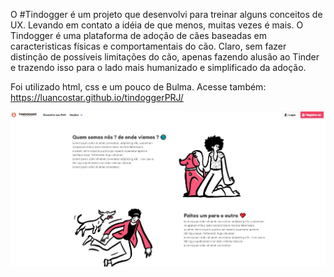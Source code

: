 O #Tindogger é um projeto que desenvolvi para treinar alguns conceitos de UX. Levando em contato a idéia de que menos, muitas vezes é mais.
O Tindogger é uma plataforma de adoção de cães baseadas em caracteristicas físicas e comportamentais do cão. Claro, sem fazer distinção de possíveis limitações do cão,
apenas fazendo alusão ao Tinder e trazendo isso para o lado mais humanizado e simplificado da adoção.

Foi utilizado html, css e um pouco de Bulma.
Acesse também: https://luancostar.github.io/tindoggerPRJ/ <br>

<img src="https://raw.githubusercontent.com/luancostar/tindoggerPRJ/master/imgfor/preview.JPG">



